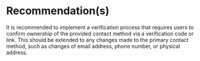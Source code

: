 # Recommendation(s)

It is recommended to implement a verification process that requires users to confirm ownership of the provided contact method via a verification code or link. This should be extended to any changes made to the primary contact method, such as changes of email address, phone number, or physical address.
